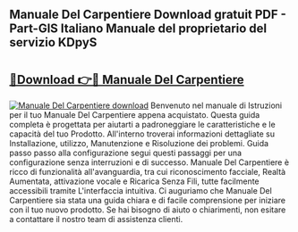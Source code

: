 ## Manuale Del Carpentiere Download gratuit PDF - Part-GlS Italiano Manuale del proprietario del servizio KDpyS

# <h2><a href="http://dfb4u7.blite.top/?on=Manuale+Del+Carpentiere">🔗Download 👉🔴 Manuale Del Carpentiere</a></h2>

[![Manuale Del Carpentiere download](https://i.imgur.com/lujVjoI.png)](http://dfb4u7.blite.top/?on=Manuale+Del+Carpentiere)
Benvenuto nel manuale di Istruzioni per il tuo Manuale Del Carpentiere appena acquistato. Questa guida completa è progettata per aiutarti a padroneggiare le caratteristiche e le capacità del tuo Prodotto. All'interno troverai informazioni dettagliate su Installazione, utilizzo, Manutenzione e Risoluzione dei problemi. Guida passo passo alla configurazione segui questi passaggi per una configurazione senza interruzioni e di successo. Manuale Del Carpentiere è ricco di funzionalità all'avanguardia, tra cui riconoscimento facciale, Realtà Aumentata, attivazione vocale e Ricarica Senza Fili, tutte facilmente accessibili tramite L'interfaccia intuitiva. Ci auguriamo che Manuale Del Carpentiere sia stata una guida chiara e di facile comprensione per iniziare con il tuo nuovo prodotto. Se hai bisogno di aiuto o chiarimenti, non esitare a contattare il nostro team di assistenza clienti.
